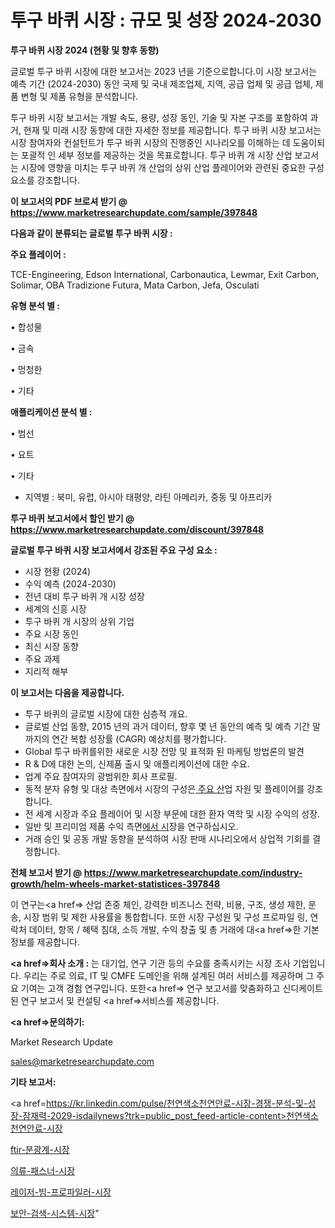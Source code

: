 # 투구 바퀴 시장 : 규모 및 성장 2024-2030

<strong>투구 바퀴 시장 2024 (현황 및 향후 동향)</strong>

글로벌 투구 바퀴 시장에 대한 보고서는 2023 년을 기준으로합니다.이 시장 보고서는 예측 기간 (2024-2030) 동안 국제 및 국내 제조업체, 지역, 공급 업체 및 공급 업체, 제품 변형 및 제품 유형을 분석합니다.

투구 바퀴 시장 보고서는 개발 속도, 용량, 성장 동인, 기술 및 자본 구조를 포함하여 과거, 현재 및 미래 시장 동향에 대한 자세한 정보를 제공합니다. 투구 바퀴 시장 보고서는 시장 참여자와 컨설턴트가 투구 바퀴 시장의 진행중인 시나리오를 이해하는 데 도움이되는 포괄적 인 세부 정보를 제공하는 것을 목표로합니다. 투구 바퀴 개 시장 산업 보고서는 시장에 영향을 미치는 투구 바퀴 개 산업의 상위 산업 플레이어와 관련된 중요한 구성 요소를 강조합니다.



<strong>이 보고서의 PDF 브로셔 받기 @ <a href=https://www.marketresearchupdate.com/sample/397848>https://www.marketresearchupdate.com/sample/397848</a></strong>



<strong>다음과 같이 분류되는 글로벌 투구 바퀴 시장 :</strong>



<strong>주요 플레이어 :</strong>

TCE-Engineering, Edson International, Carbonautica, Lewmar, Exit Carbon, Solimar, OBA Tradizione Futura, Mata Carbon, Jefa, Osculati



<strong>유형 분석 별 :</strong>

• 합성물

• 금속

• 멍청한

• 기타



<strong>애플리케이션 분석 별 :</strong>

• 범선

• 요트

• 기타

<ul>
  <li>지역별 : 북미, 유럽, 아시아 태평양, 라틴 아메리카, 중동 및 아프리카</li>
</ul>


<strong>투구 바퀴 보고서에서 할인 받기 @ <a href=https://www.marketresearchupdate.com/discount/397848>https://www.marketresearchupdate.com/discount/397848</a></strong>



<strong>글로벌 투구 바퀴 시장 보고서에서 강조된 주요 구성 요소 :</strong>
<ul>
  <li>시장 현황 (2024)</li>
  <li>수익 예측 (2024-2030)</li>
  <li>전년 대비 투구 바퀴 개 시장 성장</li>
  <li>세계의 신흥 시장</li>
  <li>투구 바퀴 개 시장의 상위 기업</li>
  <li>주요 시장 동인</li>
  <li>최신 시장 동향</li>
  <li>주요 과제</li>
  <li>지리적 해부</li>
</ul>


<strong>이 보고서는 다음을 제공합니다.</strong>
<ul>
  <li>투구 바퀴의 글로벌 시장에 대한 심층적 개요.</li>
  <li>글로벌 산업 동향, 2015 년의 과거 데이터, 향후 몇 년 동안의 예측 및 예측 기간 말까지의 연간 복합 성장률 (CAGR) 예상치를 평가합니다.</li>
  <li>Global 투구 바퀴를위한 새로운 시장 전망 및 표적화 된 마케팅 방법론의 발견</li>
  <li>R &amp; D에 대한 논의, 신제품 출시 및 애플리케이션에 대한 수요.</li>
  <li>업계 주요 참여자의 광범위한 회사 프로필.</li>
  <li>동적 분자 유형 및 대상 측면에서 시장의 구성은<a href=> 주요 산</a>업 자원 및 플레이어를 강조합니다.</li>
  <li>전 세계 시장과 주요 플레이어 및 시장 부문에 대한 환자 역학 및 시장 수익의 성장.</li>
  <li>일반 및 프리미엄 제품 수익 측면<a href=>에서 시</a>장을 연구하십시오.</li>
  <li>거래 승인 및 공동 개발 동향을 분석하여 시장 판매 시나리오에서 상업적 기회를 결정합니다.</li>
</ul>



<strong>전체 보고서 받기 @ <a href=https://www.marketresearchupdate.com/industry-growth/helm-wheels-market-statistices-397848>https://www.marketresearchupdate.com/industry-growth/helm-wheels-market-statistices-397848</a></strong>

이 연구는<a href=> 산업 존중</a> 체인, 강력한 비즈니스 전략, 비용, 구조, 생성 제한, 운송, 시장 범위 및 제한 사용률을 통합합니다. 또한 시장 구성원 및 구성 프로파일 링, 연락처 데이터, 항목 / 혜택 침대, 소득 개발, 수익 창출 및 총 거래에 대<a href=>한 기본 </a>정보를 제공합니다.



<strong><a href=>회사 소</a>개 :</strong>
는 대기업, 연구 기관 등의 수요를 충족시키는 시장 조사 기업입니다. 우리는 주로 의료, IT 및 CMFE 도메인을 위해 설계된 여러 서비스를 제공하며 그 주요 기여는 고객 경험 연구입니다. 또한<a href=> 연구 보</a>고서를 맞춤화하고 신디케이트 된 연구 보고서 및 컨설팅 <a href=>서비스</a>를 제공합니다.



<strong><a href=>문의하기:</a></strong>

Market Research Update

sales@marketresearchupdate.com



<strong>기타 보고서:</strong>

<a href=https://kr.linkedin.com/pulse/천연색소천연안료-시장-경쟁-분석-및-성장-잠재력-2029-isdailynews?trk=public_post_feed-article-content>천연색소천연안료-시장</a>

<a href=https://www.linkedin.com/pulse/ftir-분광계-시장-세분화-연구-및-목표-고객2029년-survey-savvy-insights-360-analysis-xqyff/>ftir-분광계-시장</a>

<a href=https://www.linkedin.com/pulse/의류-패스너-시장-진입-전략-및-위험-평가2029년-survey-spotlight-pro-24-analysis-bgjtf/>의류-패스너-시장</a>

<a href=https://www.linkedin.com/pulse/레이저-빔-프로파일러-시장-진입-전략-및-위험-평가2029년-isdailynews-prs0f/>레이저-빔-프로파일러-시장</a>

<a href=https://www.linkedin.com/pulse/보안-검색-시스템-시장-경쟁-분석-및-성장-잠재력-2030-trendsetters-talk-360-analysis-sc4uc/>보안-검색-시스템-시장</a>"
